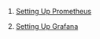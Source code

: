 
1. [Setting Up Prometheus](setting_up_prometheus.md)

2. [Setting Up Grafana](setting_up_grafana.md)